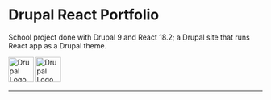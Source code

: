 # Drupal React Portfolio

School project done with Drupal 9 and React 18.2; a Drupal site that runs React app as a Drupal theme.

<img alt="Drupal Logo" src="https://upload.wikimedia.org/wikipedia/commons/thumb/a/a7/React-icon.svg/2300px-React-icon.svg.png" height="50px">
<img alt="Drupal Logo" src="https://www.drupal.org/files/Wordmark_blue_RGB.png" height="50px">

---

